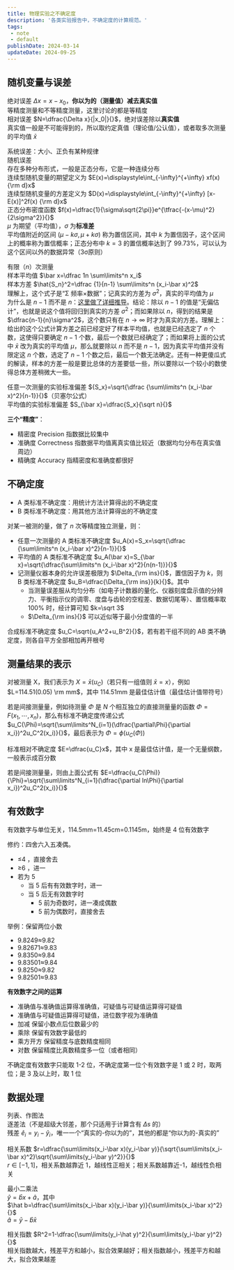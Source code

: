 ```yaml
---
title: 物理实验之不确定度
description: '各类实验报告中，不确定度的计算规范。'
tags:
 - note
 - default
publishDate: 2024-03-14
updateDate: 2024-09-25
---
```

## 随机变量与误差
绝对误差 $\Delta x=x-x_0$，**你以为的（测量值）**减去**真实值**  
等精度测量和不等精度测量，这里讨论的都是等精度  
相对误差 $N=\dfrac{\Delta x}{|x_0|}{}$，绝对误差除以**真实值**  
真实值一般是不可能得到的，所以取约定真值（理论值/公认值），或者取多次测量的平均值 $\bar x$  

系统误差：大小、正负有某种规律  
随机误差  
存在多种分布形式，一般是正态分布，它是一种连续分布  
连续型随机变量的期望定义为 $E(x)=\displaystyle\int_{-\infty}^{+\infty} xf(x) {\rm d}x$  
连续型随机变量的方差定义为 $D(x)=\displaystyle\int_{-\infty}^{+\infty} [x-E(x)]^2f(x) {\rm d}x$  
正态分布密度函数 $f(x)=\dfrac{1}{\sigma\sqrt{2\pi}}e^{\tfrac{-(x-\mu)^2}{2\sigma^2}}{}$  
$\mu$ 为期望（平均值），$\sigma$ 为**标准差**  
平均值附近的区间 $(\mu-k\sigma,\mu+k\sigma)$ 称为置信区间，其中 $k$ 为置信因子，这个区间上的概率称为置信概率；正态分布中 $k=3$ 的置信概率达到了 99.73%，可以认为这个区间以外的数据异常（3σ原则）  

有限（$n$）次测量  
样本平均值 $\bar x=\dfrac 1n \sum\limits^n x_i$   
样本方差 $\hat{S_n}^2=\dfrac {1}{n-1} \sum\limits^n (x_i-\bar x)^2$  
理解上，这个式子是“Σ 频率×数据”；记真实的方差为 $\sigma^2$，真实的平均值为 $\mu$  
为什么是 $n-1$ 而不是 $n$：[这里做了详细推导](https://zhuanlan.zhihu.com/p/550427703)。结论：除以 $n-1$ 的值是“无偏估计”，也就是说这个值将回归到真实的方差 $\sigma^2$；而如果除以 $n$，得到的结果是 $\dfrac{n-1}{n}\sigma^2$，这个数只有在 $n \to \infty$ 时才为真实的方差。理解上：给出的这个公式计算方差之前已经定好了样本平均值，也就是已经选定了 $n$ 个数，这使得只要确定 $n-1$ 个数，最后一个数就已经确定了；而如果将上面的公式中 $\bar x$ 改为真实的平均值 $\mu$，那么就要除以 $n$ 而不是 $n-1$，因为真实平均值并没有限定这 $n$ 个数，选定了 $n-1$ 个数之后，最后一个数无法确定。还有一种更傻瓜式的解读，样本的方差一般是要比总体的方差要低一些，所以要除以一个较小的数使得总体方差稍微大一些。  

任意一次测量的实验标准偏差 ${S_x}=\sqrt{\dfrac {\sum\limits^n (x_i-\bar x)^2}{n-1}}{}$（贝塞尔公式）  
平均值的实验标准偏差 $S_{\bar x}=\dfrac{S_x}{\sqrt n}{}$  

**三个“精度”**：
- 精密度 Precision 指数据比较集中
- 准确度 Correctness 指数据平均值离真实值比较近（数据均匀分布在真实值周边）
- 精确度 Accuracy 指精密度和准确度都很好

## 不确定度
- A 类标准不确定度：用统计方法计算得出的不确定度
- B 类标准不确定度：用其他方法计算得出的不确定度

对某一被测的量，做了 $n$ 次等精度独立测量，则：
- 任意一次测量的 A 类标准不确定度 $u_A(x)=S_x=\sqrt{\dfrac {\sum\limits^n (x_i-\bar x)^2}{n-1}}{}$
- 平均值的 A 类标准不确定度 $u_A(\bar x)=S_{\bar x}=\sqrt{\dfrac{\sum\limits^n (x_i-\bar x)^2}{n(n-1)}}{}$
- 记测量仪器本身的允许误差极限为 $\Delta_{\rm ins}{}$，置信因子为 $k$，则 B 类标准不确定度 $u_B=\dfrac{\Delta_{\rm ins}}{k}{}$。其中
	- 当测量误差服从均匀分布（如电子计数器的量化、仪器刻度盘示值的分辨力、平衡指示仪的调零、度盘与齿轮的空程差、数据切尾等）、置信概率取 100% 时，经计算可知 $k=\sqrt 3$
	- $\Delta_{\rm ins}{}$ 可以近似等于最小分度值的一半

合成标准不确定度 $u_C=\sqrt{u_A^2+u_B^2}{}$，若有若干组不同的 AB 类不确定度，则各自平方全部相加再开根号

## 测量结果的表示
对被测量 X，我们表示为 $X=\bar x(u_C)$（若只有一组值则 $\bar x=x$），例如 $L=114.51(0.05) \rm mm$，其中 114.51mm 是最佳估计值（最佳估计值带符号）

若是间接测量量，例如待测量 $\Phi$ 是 $N$ 个相互独立的直接测量量的函数 $\Phi=F(x_1,\cdots,x_n)$，那么有标准不确定度传递公式 $u_C(\Phi)=\sqrt{\sum\limits^N_{i=1}(\dfrac{\partial\Phi}{\partial x_i})^2u_C^2(x_i)}{}$，最后表示为 $\Phi=\phi(u_C(\Phi))$

标准相对不确定度 $E=\dfrac{u_C}x$，其中 x 是最佳估计值，是一个无量纲数，一般表示成百分数

若是间接测量量，则由上面公式有 $E=\dfrac{u_C(\Phi)}{\Phi}=\sqrt{\sum\limits^N_{i=1}(\dfrac{\partial ln\Phi}{\partial x_i})^2u_C^2(x_i)}{}$

## 有效数字
有效数字与单位无关，114.5mm=11.45cm=0.1145m，始终是 4 位有效数字

修约：四舍六入五凑偶。
- ≤4 ，直接舍去
- ≥6 ，进一
- 若为 5
	- 当 5 后有有效数字时，进一
	- 当 5 后无有效数字时
		- 5 前为奇数时，进一凑成偶数
		- 5 前为偶数时，直接舍去

举例：保留两位小数
- 9.8249≈9.82
- 9.82671≈9.83
- 9.8350≈9.84
- 9.83501≈9.84
- 9.8250≈9.82
- 9.82501≈9.83

**有效数字之间的运算**
- 准确值与准确值运算得准确值，可疑值与可疑值运算得可疑值
- 准确值与可疑值运算得可疑值，进位数字视为准确值
- 加减 保留小数点后位数最少的
- 乘除 保留有效数字最低的
- 乘方开方 保留精度与底数精度相同
- 对数 保留精度比真数精度多一位（或者相同）

不确定度有效数字只能取 1-2 位，不确定度第一位个有效数字是 1 或 2 时，取两位；是 3 及以上时，取 1 位

## 数据处理
列表、作图法  
逐差法（不是超级大邻差，那个只适用于计算含有 $\Delta s$ 的）  
残差 $\hat e_i=y_i-\hat y_i$，唯一一个“真实的-你以为的”，其他的都是“你以为的-真实的”  

相关系数 $r=\dfrac{\sum\limits(x_i-\bar x)(y_i-\bar y)}{\sqrt{\sum\limits(x_i-\bar x)^2}\sqrt{\sum\limits(y_i-\bar y)^2}}{}$  
$r \in [-1,1]$，相关系数越靠近 1，越线性正相关；相关系数越靠近-1，越线性负相关  

最小二乘法  
$\hat y=\hat bx+\hat a$，其中  
$\hat b=\dfrac{\sum\limits(x_i-\bar x)(y_i-\bar y)}{\sum\limits(x_i-\bar x)^2}{}$  
$\hat a=\bar y-\hat b\bar x$  

相关指数 $R^2=1-\dfrac{\sum\limits(y_i-\hat y)^2}{\sum\limits(y_i-\bar y)^2}{}$  
相关指数越大，残差平方和越小，拟合效果越好；相关指数越小，残差平方和越大，拟合效果越差  